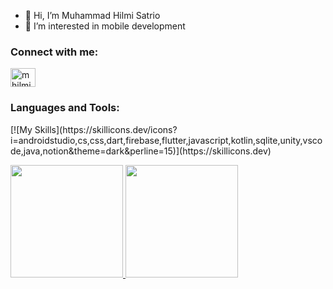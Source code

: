 - 👋 Hi, I’m Muhammad Hilmi Satrio
- 👀 I’m interested in mobile development

<h3 align="left">Connect with me:</h3>
<p align="left">
<a href="https://linkedin.com/in/mhilmisatrio" target="blank"><img align="center" src="https://raw.githubusercontent.com/rahuldkjain/github-profile-readme-generator/master/src/images/icons/Social/linked-in-alt.svg" alt="mhilmisatrio" height="30" width="40" /></a>
</p>

<h3 align="left">Languages and Tools:</h3>
[![My Skills](https://skillicons.dev/icons?i=androidstudio,cs,css,dart,firebase,flutter,javascript,kotlin,sqlite,unity,vscode,java,notion&theme=dark&perline=15)](https://skillicons.dev)

<p align="left">
<a href="https://github.com/hilmisatrio16">
  <img height="180em" src="https://github-readme-stats-eight-theta.vercel.app/api?username=hilmisatrio16&show_icons=true&theme=algolia&include_all_commits=true&count_private=true"/>
  <img height="180em" src="https://github-readme-stats-eight-theta.vercel.app/api/top-langs/?username=hilmisatrio16&layout=compact&langs_count=8&theme=algolia"/>
</a>
</p>
